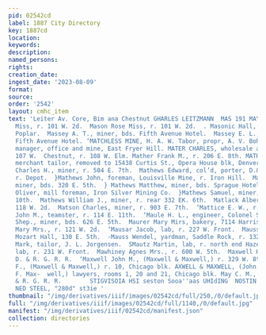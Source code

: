 ```yaml
---
pid: 02542cd
label: 1887 City Directory
key: 1887cd
location: 
keywords: 
description: 
named_persons: 
rights: 
creation_date: 
ingest_date: '2023-08-09'
format: 
source: 
order: '2542'
layout: cmhc_item
text: 'Leiter Av. Core, Bim ana Chestnut GHARLES LEITZMANN  MAS 191 MAY  » Mason Lillie
  Miss, r. 101 W. 2d.  Mason Rose Miss, r. 101 W. 2d.  . Masonic Hall, 5th, sw. cor.
  Poplar.  Massey A. T., miner, bds. Fifth Avenue Hotel.  Massey E. L., miner, bds.
  Fifth Avenue Hotel. ‘MATCHLESS MINE, H. A. W. Tabor, propr, A. V. Bohn, general
  manager, office and mine, East Fryer Hill. MATER CHARLES, wholesale and retail grocer,
  107 W.  Chestnut, r. 108 W. Elm. Mather Frank M., r. 206 E. 8th. MATHESON KENNETH,
  merchant tailor, removed to 15438 Curtis St., Opera House blk, Denver, Colo. :  Mathews
  Charles H., miner, r. 504 E. 7th.  Mathews Edward, col’d, porter, D.& R. G. R. R.,
  r. Depot.  }Mathews John, foreman, Louisville Mine, r. Iron Hill.  Mathews John,
  miner, bds. 320 E. 5th.  } Mathews Matthew, miner, bds. Sprague Hotel.  ‘Mathews
  Oliver, mill foreman, Iron Silver Mining Co.  }Mathews Samuel, miner, r. 521 E.
  10th.  Mathews William J., miner, r. rear 332 EK. 6th.  Matlack Albert, porter,
  118 W. 2d.  Matson Charles, miner, r. 903 E. 7th.  ‘Mattice E. W., r. 115 E. 4th.  [Mattson
  John M., teamster, r. 114 E. 11th.  ‘Maule H. L., engineer, Colonel Sellers Mine.  ‘Maupin
  Shep., miner, bds. 626 E. 5th.  Maurer Mary Mirs, bakery, 7114 Harrison av.  Maury
  Mary Mrs., r. 121 W. 2d.  ‘Mausar Jacob, lab, r. 227 W. Front.  Mauss John, propr,
  Mozart Hall, 130 E. 5th.  -Mauss Wendel, yardman, Saddle Rock, r. 132 E. 5th.  ‘Mautz
  Mark, tailor, J. L. Jorgensen.  SMautz Martin, lab, r. north end Hazel.  ‘Mauz Joseph,
  lab, r. 231 W. Front.  Mawhiney Agnes Mrs., r. 600 W. 5th.  Maxwell Harry, car repairer,
  D. & R. G. R. R.  ‘Maxwell John M., (Maxwell & Maxwell,) r. 329 W. 8th. axwell Joseph
  F., (Maxwell & Maxwell,) r. 10, Chicago blk. AXWELL & MAXWELL, (John M. and Joseph
  F. Max-  well,) lawyers, rooms 1, 20 and 21, Chicago blk. May C. M., fireman, D.
  & R. G. R. R.        STIGVISOIA HSI seston Sooa''aas UHIdING  NOSTIN     PoE ESE”
  NED STEEL, "280d" st3ie '
thumbnail: "/img/derivatives/iiif/images/02542cd/full/250,/0/default.jpg"
full: "/img/derivatives/iiif/images/02542cd/full/1140,/0/default.jpg"
manifest: "/img/derivatives/iiif/02542cd/manifest.json"
collection: directories
---
```

